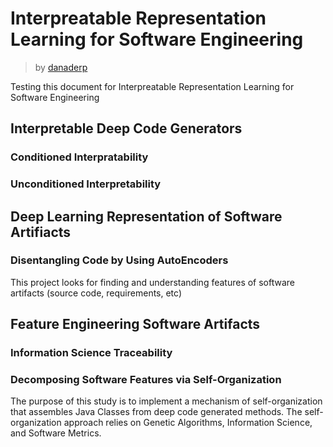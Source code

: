 # Interpreatable Representation Learning for Software Engineering
>
> by [danaderp](https://github.com/ArtificialSoftwareEngineering/iSE/blob/master/docs/profile/danaderp.md)
>
Testing this document for Interpreatable Representation Learning for Software Engineering



## Interpretable Deep Code Generators
### Conditioned Interpratability
### Unconditioned Interpretability

## Deep Learning Representation of Software Artifiacts
### Disentangling Code by Using AutoEncoders
This project looks for finding and understanding features of software artifacts (source code, requirements, etc)

## Feature Engineering Software Artifacts
### Information Science Traceability
### Decomposing Software Features via Self-Organization
The purpose of this study is to implement a mechanism of self-organization that assembles Java Classes from deep code generated methods. The self-organization approach relies on Genetic Algorithms, Information Science, and Software Metrics.


